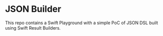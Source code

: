 # JSON Builder

This repo contains a Swift Playground with a simple PoC of JSON DSL built using Swift Result Builders.